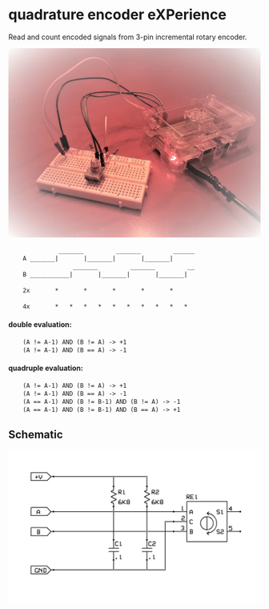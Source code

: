 # quadrature encoder eXPerience
Read and count encoded signals from 3-pin incremental rotary encoder.

![image](experience-image.jpg)

                  _______         _______         ______
        A _______|       |_______|       |_______|
                      _______         _______         __      
        B ___________|       |_______|       |_______|  

        2x       *       *       *       *       *    

        4x       *   *   *   *   *   *   *   *   *   *

#### double evaluation:
        (A != A-1) AND (B != A) -> +1
        (A != A-1) AND (B == A) -> -1

#### quadruple evaluation:
        (A != A-1) AND (B != A) -> +1
        (A != A-1) AND (B == A) -> -1
		(A == A-1) AND (B != B-1) AND (B != A) -> -1
        (A == A-1) AND (B != B-1) AND (B == A) -> +1


## Schematic
![schematic](experience-sch.jpg)
